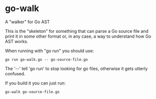 go-walk
=======

A "walker" for Go AST

This is the "skeleton" for something that can parse a Go source file and print it in some other format or, in any case, a way to understand how Go AST works.

When running with "go run" you should use:

    go run go-walk.go -- go-source-file.go
    
The '--' tell 'go run' to stop looking for go files, otherwise it gets utterly confused.

If you build it you can just run:

    go-walk go-source-file.go

